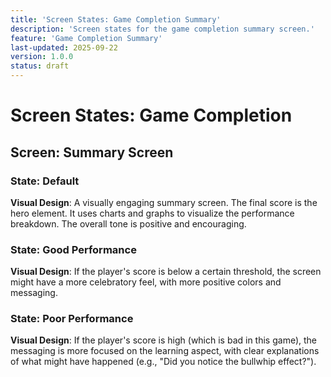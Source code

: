 ```yaml
---
title: 'Screen States: Game Completion Summary'
description: 'Screen states for the game completion summary screen.'
feature: 'Game Completion Summary'
last-updated: 2025-09-22
version: 1.0.0
status: draft
---
```


# Screen States: Game Completion

## Screen: Summary Screen

### State: Default

**Visual Design**: A visually engaging summary screen. The final score is the hero element. It uses charts and graphs to visualize the performance breakdown. The overall tone is positive and encouraging.

### State: Good Performance

**Visual Design**: If the player's score is below a certain threshold, the screen might have a more celebratory feel, with more positive colors and messaging.

### State: Poor Performance

**Visual Design**: If the player's score is high (which is bad in this game), the messaging is more focused on the learning aspect, with clear explanations of what might have happened (e.g., "Did you notice the bullwhip effect?").
